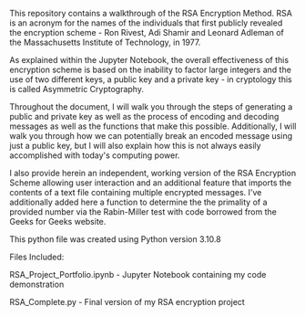 This repository contains a walkthrough of the RSA Encryption Method. RSA is an acronym for the names of the individuals that first publicly revealed the encryption scheme - Ron Rivest, Adi Shamir and Leonard Adleman of the Massachusetts Institute of Technology, in 1977. 

As explained within the Jupyter Notebook, the overall effectiveness of this encryption scheme is based on the inability to factor large integers and the use of two different keys, a public key and a private key - in cryptology this is called Asymmetric Cryptography. 

Throughout the document, I will walk you through the steps of generating a public and private key as well as the process of encoding and decoding messages as well as the functions that make this possible. Additionally, I will walk you through how we can potentially break an encoded message using just a public key, but I will also explain how this is not always easily accomplished with today's computing power. 

I also provide herein an independent, working version of the RSA Encryption Scheme allowing user interaction and an additional feature that imports the contents of a text file containing multiple encrypted messages. I've additionally added here a function to determine the the primality of a provided number via the Rabin-Miller test with code borrowed from the Geeks for Geeks website.

This python file was created using Python version 3.10.8

Files Included:

RSA_Project_Portfolio.ipynb - Jupyter Notebook containing my code demonstration

RSA_Complete.py - Final version of my RSA encryption project
